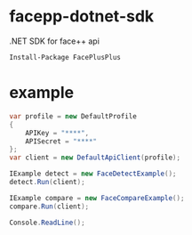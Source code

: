 # facepp-dotnet-sdk
.NET SDK for face++ api

```
Install-Package FacePlusPlus
```

# example
```c#
var profile = new DefaultProfile
{
    APIKey = "****",
    APISecret = "****"
};
var client = new DefaultApiClient(profile);

IExample detect = new FaceDetectExample();
detect.Run(client);

IExample compare = new FaceCompareExample();
compare.Run(client);

Console.ReadLine();
```
